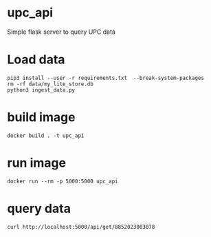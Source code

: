 # upc_api
Simple flask server to query UPC data

# Load data
```
pip3 install --user -r requirements.txt  --break-system-packages
rm -rf data/my_lite_store.db
python3 ingest_data.py
```

# build image
```
docker build . -t upc_api
```


# run image
```
docker run --rm -p 5000:5000 upc_api
```

# query data
```
curl http://localhost:5000/api/get/8852023003078
```